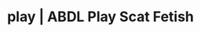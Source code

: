 ---
categories:
- Self-Pleasure
- Latex Fetish
- Femdom
- Scat Fetish
- Sapphic Desires
image: /assets/images/1747714157707.jpg
layout: post
schema:
  description: Premium adult content featuring Scat Fetish, ABDL Play. High-quality
    artwork with provocative themes.
  keywords:
  - Immersive Erotica
  - Mindful Kink
  - ABDL Play
  - Scat Fetish
  - Lingerie Art
  - Latex Fetish
  - Fantasy Kink
  name: 1747714157707 | Scat Fetish ABDL Play
  type: VisualArtwork
seo:
  description: Featured content with exclusive ABDL Play, Scat Fetish. HD images available.
  keywords: ABDL Play, Scat Fetish
  og_image: /assets/images/1747714157707.jpg
  schema_type: VisualArtwork
tags:
- '#play'
- Scat Fetish
- ABDL Play
title: play | ABDL Play Scat Fetish
---